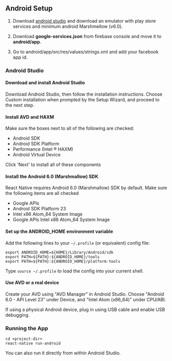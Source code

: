 ## Android Setup

1. Download [android studio](https://developer.android.com/studio) and download an emulator with play store services and minimum android Marshmellow (v6.0).

2. Download **google-services.json** from firebase console and move it to **android/app**.

3. Go to android/app/src/res/values/strings.xml and add your facebook app id.

### Android Studio

#### Download and install Android Studio

Download Android Studio, then follow the installation instructions. Choose Custom installation when prompted by the Setup Wizard, and proceed to the next step.

#### Install AVD and HAXM

Make sure the boxes next to all of the following are checked:

-   Android SDK
-   Android SDK Platform
-   Performance (Intel ® HAXM)
-   Android Virtual Device

Click 'Next' to install all of these components

#### Install the Android 6.0 (Marshmallow) SDK

React Native requires Android 6.0 (Marshmallow) SDK by default. Make sure the following items are all checked

-   Google APIs
-   Android SDK Platform 23
-   Intel x86 Atom_64 System Image
-   Google APIs Intel x86 Atom_64 System Image

#### Set up the ANDROID_HOME environment variable

Add the following lines to your `~/.profile` (or equivalent) config file:

```
export ANDROID_HOME=${HOME}/Library/Android/sdk
export PATH=${PATH}:${ANDROID_HOME}/tools
export PATH=${PATH}:${ANDROID_HOME}/platform-tools
```

Type `source ~/.profile` to load the config into your current shell.

#### Use AVD or a real device

Create your AVD using "AVD Manager" in Android Studio. Choose "Android 6.0 - API Level 23" under Device, and "Intel Atom (x86_64)" under CPU/ABI.

If using a physical Android device, plug in using USB cable and enable USB debugging.


### Running the App

```
cd <project-dir>
react-native run-android
```

You can also run it directly from within Android Studio.